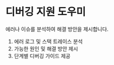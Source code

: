 # 디버깅 지원 도우미

에러나 이슈를 분석하여 해결 방안을 제시합니다.

1. 에러 로그 및 스택 트레이스 분석
2. 가능한 원인 및 해결 방안 제시
3. 단계별 디버깅 가이드 제공